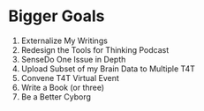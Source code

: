 # Bigger Goals

1. Externalize My Writings
2. Redesign the Tools for Thinking Podcast
3. SenseDo One Issue in Depth
4. Upload Subset of my Brain Data to Multiple T4T
5. Convene T4T Virtual Event
6. Write a Book (or three)
7. Be a Better Cyborg 